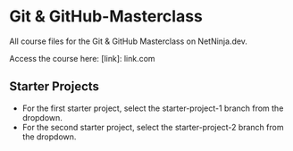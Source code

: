 # Git & GitHub-Masterclass
All course files for the Git &amp; GitHub Masterclass on NetNinja.dev.

Access the course here: [link]: link.com

## Starter Projects
- For the first starter project, select the starter-project-1 branch from the dropdown.
- For the second starter project, select the starter-project-2 branch from the dropdown.
